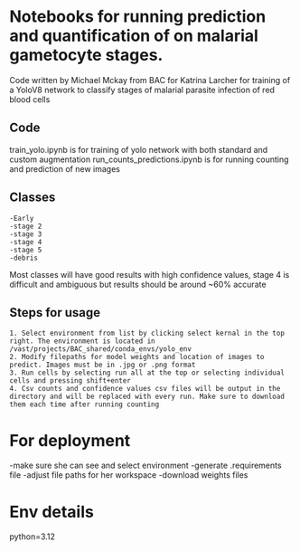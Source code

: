 # Notebooks for running prediction and quantification of on malarial gametocyte stages.
Code written by Michael Mckay from BAC for Katrina Larcher for training of a YoloV8 network to classify stages of malarial parasite infection of red blood cells

## Code
train_yolo.ipynb is for training of yolo network with both standard and custom augmentation
run_counts_predictions.ipynb is for running counting and prediction of new images

## Classes
    -Early
    -stage 2
    -stage 3
    -stage 4
    -stage 5
    -debris 

Most classes will have good results with high confidence values, stage 4 is difficult and ambiguous but results should be around ~60% accurate
    
## Steps for usage
    1. Select environment from list by clicking select kernal in the top right. The environment is located in /vast/projects/BAC_shared/conda_envs/yolo_env
    2. Modify filepaths for model weights and location of images to predict. Images must be in .jpg or .png format
    3. Run cells by selecting run all at the top or selecting individual cells and pressing shift+enter
    4. Csv counts and confidence values csv files will be output in the directory and will be replaced with every run. Make sure to download them each time after running counting

# For deployment
-make sure she can see and select environment
-generate .requirements file
-adjust file paths for her workspace
-download weights files

# Env details
python=3.12
